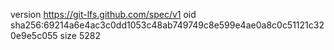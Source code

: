 version https://git-lfs.github.com/spec/v1
oid sha256:69214a6e4ac3c0dd1053c48ab749749c8e599e4ae0a8c0c51121c320e9e5c055
size 5282
